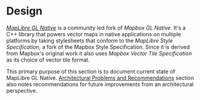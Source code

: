 # Design

*[MapLibre GL Native](https://github.com/maplibre/maplibre-gl-native)* is a community led fork of *Mapbox GL Native*. It's a C++ library that powers 
vector maps in native applications on multiple platforms by taking stylesheets that conform to the *MapLibre Style Specification,* a fork of the 
Mapbox Style Specification. Since it is derived from Mapbox's original work it also uses *Mapbox Vector Tile Specification* as its choice of vector tile format.

This primary purpose of this section is to document current state of MapLibre GL Native. [Architectural Problems and Recommendations](./archictural-problems-and-recommendations.md) section also notes recommendations for future improvements from an architectural perspective.
